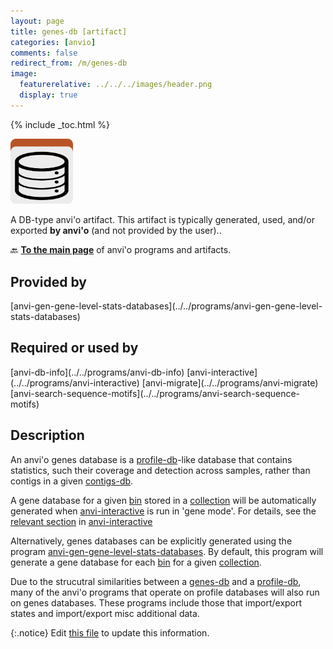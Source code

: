 ```yaml
---
layout: page
title: genes-db [artifact]
categories: [anvio]
comments: false
redirect_from: /m/genes-db
image:
  featurerelative: ../../../images/header.png
  display: true
---
```



{% include _toc.html %}


<img src="../../images/icons/DB.png" alt="DB" style="width:100px; border:none" />

A DB-type anvi'o artifact. This artifact is typically generated, used, and/or exported **by anvi'o** (and not provided by the user)..

🔙 **[To the main page](../../)** of anvi'o programs and artifacts.

## Provided by


<p style="text-align: left" markdown="1"><span class="artifact-p">[anvi-gen-gene-level-stats-databases](../../programs/anvi-gen-gene-level-stats-databases)</span></p>


## Required or used by


<p style="text-align: left" markdown="1"><span class="artifact-r">[anvi-db-info](../../programs/anvi-db-info)</span> <span class="artifact-r">[anvi-interactive](../../programs/anvi-interactive)</span> <span class="artifact-r">[anvi-migrate](../../programs/anvi-migrate)</span> <span class="artifact-r">[anvi-search-sequence-motifs](../../programs/anvi-search-sequence-motifs)</span></p>


## Description

An anvi'o genes database is a <span class="artifact-n">[profile-db](/software/anvio/help/main/artifacts/profile-db)</span>-like database that contains statistics, such their coverage and detection across samples, rather than contigs in a given <span class="artifact-n">[contigs-db](/software/anvio/help/main/artifacts/contigs-db)</span>.

A gene database for a given <span class="artifact-n">[bin](/software/anvio/help/main/artifacts/bin)</span> stored in a <span class="artifact-n">[collection](/software/anvio/help/main/artifacts/collection)</span> will be automatically generated when <span class="artifact-n">[anvi-interactive](/software/anvio/help/main/programs/anvi-interactive)</span> is run in 'gene mode'. For details, see the [relevant section](../programs/anvi-interactive/#visualizing-genes-instead-of-contigs) in <span class="artifact-n">[anvi-interactive](/software/anvio/help/main/programs/anvi-interactive)</span>

Alternatively, genes databases can be explicitly generated using the program <span class="artifact-n">[anvi-gen-gene-level-stats-databases](/software/anvio/help/main/programs/anvi-gen-gene-level-stats-databases)</span>. By default, this program will generate a gene database for each <span class="artifact-n">[bin](/software/anvio/help/main/artifacts/bin)</span> for a given <span class="artifact-n">[collection](/software/anvio/help/main/artifacts/collection)</span>. 

Due to the strucutral similarities between a <span class="artifact-n">[genes-db](/software/anvio/help/main/artifacts/genes-db)</span> and a <span class="artifact-n">[profile-db](/software/anvio/help/main/artifacts/profile-db)</span>, many of the anvi'o programs that operate on profile databases will also run on genes databases. These programs include those that import/export states and import/export misc additional data.


{:.notice}
Edit [this file](https://github.com/merenlab/anvio/tree/master/anvio/docs/artifacts/genes-db.md) to update this information.

